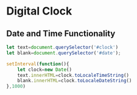 # Digital Clock
## Date and Time Functionality

```JavaScript
let text=document.querySelector('#clock')
let blank=document.querySelector('#date');

setInterval(function(){
    let clock=new Date()
    text.innerHTML=clock.toLocaleTimeString()
    blank.innerHTML=clock.toLocaleDateString()
},1000)

```
